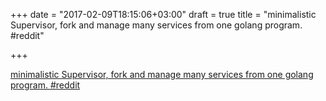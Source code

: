 +++
date = "2017-02-09T18:15:06+03:00"
draft = true
title = "minimalistic Supervisor, fork and manage many services from one golang program.  #reddit"

+++

<p><a href="https://t.co/EcVUl3xofG">minimalistic Supervisor, fork and manage many services from one golang program.  #reddit</a></p>
